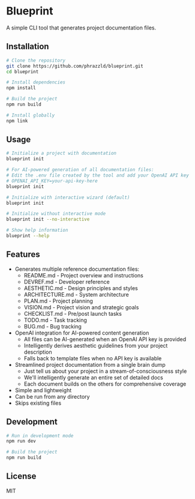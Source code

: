 # Blueprint

A simple CLI tool that generates project documentation files.

## Installation

```bash
# Clone the repository
git clone https://github.com/phrazzld/blueprint.git
cd blueprint

# Install dependencies
npm install

# Build the project
npm run build

# Install globally
npm link
```

## Usage

```bash
# Initialize a project with documentation
blueprint init

# For AI-powered generation of all documentation files:
# Edit the .env file created by the tool and add your OpenAI API key
# OPENAI_API_KEY=your-api-key-here
blueprint init

# Initialize with interactive wizard (default)
blueprint init

# Initialize without interactive mode
blueprint init --no-interactive

# Show help information
blueprint --help
```

## Features

- Generates multiple reference documentation files:
  - README.md - Project overview and instructions
  - DEVREF.md - Developer reference
  - AESTHETIC.md - Design principles and styles
  - ARCHITECTURE.md - System architecture
  - PLAN.md - Project planning
  - VISION.md - Project vision and strategic goals
  - CHECKLIST.md - Pre/post launch tasks
  - TODO.md - Task tracking
  - BUG.md - Bug tracking
- OpenAI integration for AI-powered content generation
  - All files can be AI-generated when an OpenAI API key is provided
  - Intelligently derives aesthetic guidelines from your project description
  - Falls back to template files when no API key is available
- Streamlined project documentation from a single brain dump
  - Just tell us about your project in a stream-of-consciousness style
  - We'll intelligently generate an entire set of detailed docs
  - Each document builds on the others for comprehensive coverage
- Simple and lightweight
- Can be run from any directory
- Skips existing files

## Development

```bash
# Run in development mode
npm run dev

# Build the project
npm run build
```

## License

MIT